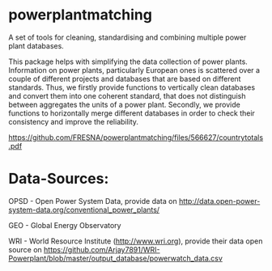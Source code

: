 # powerplantmatching
A set of tools for cleaning, standardising and combining multiple
power plant databases.

This package helps with simplifying the data collection of power
plants. Information on power plants, particularly European ones is
scattered over a couple of different projects and databases that are
based on different standards. Thus, we firstly provide functions to
vertically clean databases and convert them into one coherent
standard, that does not distinguish between aggregates the units of a
power plant. Secondly, we provide functions to horizontally merge
different databases in order to check their consistency and improve
the reliability.

https://github.com/FRESNA/powerplantmatching/files/566627/countrytotals.pdf



# Data-Sources: 

OPSD - Open Power System Data, provide data on 
	http://data.open-power-system-data.org/conventional_power_plants/

GEO - Global Energy Observatory

WRI - World Resource Institute (http://www.wri.org), provide their data open source 
	on https://github.com/Arjay7891/WRI-Powerplant/blob/master/output_database/powerwatch_data.csv

